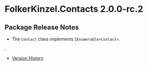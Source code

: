 # FolkerKinzel.Contacts 2.0.0-rc.2
## Package Release Notes

- The `Contact` class implements `IEnumerable<Contact>`.

.

- [Version History](https://github.com/FolkerKinzel/Contacts/releases)

